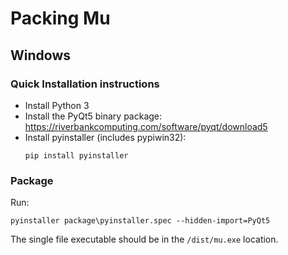 # Packing Mu

## Windows

### Quick Installation instructions

* Install Python 3
* Install the PyQt5 binary package: https://riverbankcomputing.com/software/pyqt/download5
* Install pyinstaller (includes pypiwin32):
    ```
    pip install pyinstaller
    ```

### Package

Run:

```
pyinstaller package\pyinstaller.spec --hidden-import=PyQt5
```

The single file executable should be in the `/dist/mu.exe` location.
